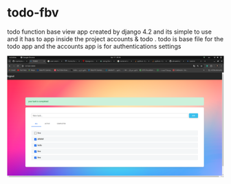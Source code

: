 # todo-fbv
todo function base view app 
created by django 4.2 and  its simple to use and it has to app inside
the project accounts & todo .
todo is base file for the todo app
and the accounts app is for authentications settings


![alt text](<Screenshot from 2024-04-17 20-26-43.png>)